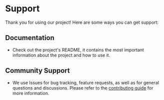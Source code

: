 <!-- Read more about `SUPPORT.md` [here](https://docs.github.com/en/communities/setting-up-your-project-for-healthy-contributions/creating-a-default-community-health-file#supported-file-types) -->

# Support

Thank you for using our project! Here are some ways you can get support:

## Documentation

- Check out the project's README, it contains the most important information about the project and how to use it.

## Community Support

- We use Issues for bug tracking, feature requests, as well as for general questions and discussions. Please refer to the [contributing guide](CONTRIBUTING.md) for more information.
